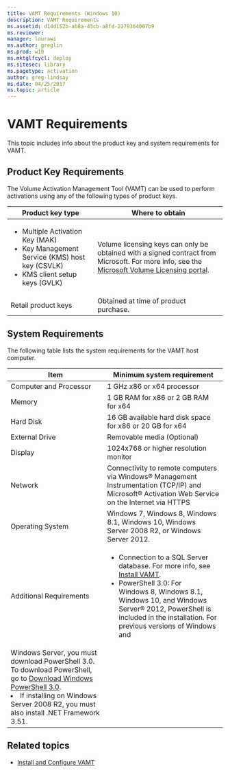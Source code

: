 ```yaml
---
title: VAMT Requirements (Windows 10)
description: VAMT Requirements
ms.assetid: d14d152b-ab8a-43cb-a8fd-2279364007b9
ms.reviewer: 
manager: laurawi
ms.author: greglin
ms.prod: w10
ms.mktglfcycl: deploy
ms.sitesec: library
ms.pagetype: activation
author: greg-lindsay
ms.date: 04/25/2017
ms.topic: article
---
```


# VAMT Requirements

This topic includes info about the product key and system requirements for VAMT.

## Product Key Requirements

The Volume Activation Management Tool (VAMT) can be used to perform activations using any of the following types of product keys.

|Product key type |Where to obtain |
|-----------------|----------------|
|<ul><li>Multiple Activation Key (MAK)</li><li>Key Management Service (KMS) host key (CSVLK)</li><li>KMS client setup keys (GVLK)</li></ul> |Volume licensing keys can only be obtained with a signed contract from Microsoft. For more info, see the [Microsoft Volume Licensing portal](https://go.microsoft.com/fwlink/p/?LinkId=227282). |
|Retail product keys |Obtained at time of product purchase. |

## System Requirements

The following table lists the system requirements for the VAMT host computer.

|Item |Minimum system requirement |
|-----|---------------------------|
|Computer and Processor |1 GHz x86 or x64 processor |
|Memory |1 GB RAM for x86 or 2 GB RAM for x64 |
|Hard Disk |16 GB available hard disk space for x86 or 20 GB for x64 |
|External Drive|Removable media (Optional) |
|Display |1024x768 or higher resolution monitor |
|Network |Connectivity to remote computers via Windows® Management Instrumentation (TCP/IP) and Microsoft® Activation Web Service on the Internet via HTTPS |
|Operating System |Windows 7, Windows 8, Windows 8.1, Windows 10, Windows Server 2008 R2, or Windows Server 2012. |
|Additional Requirements |<ul><li>Connection to a SQL Server database. For more info, see [Install VAMT](install-vamt.md).</li><li>PowerShell 3.0: For Windows 8, Windows 8.1, Windows 10, and Windows Server® 2012, PowerShell is included in the installation. For previous versions of Windows and 
Windows Server, you must download PowerShell 3.0. To download PowerShell, go to [Download Windows PowerShell 3.0](https://go.microsoft.com/fwlink/p/?LinkId=218356).</li><li>If installing on Windows Server 2008 R2, you must also install .NET Framework 3.51.</li></ul> |

## Related topics
- [Install and Configure VAMT](install-configure-vamt.md)
